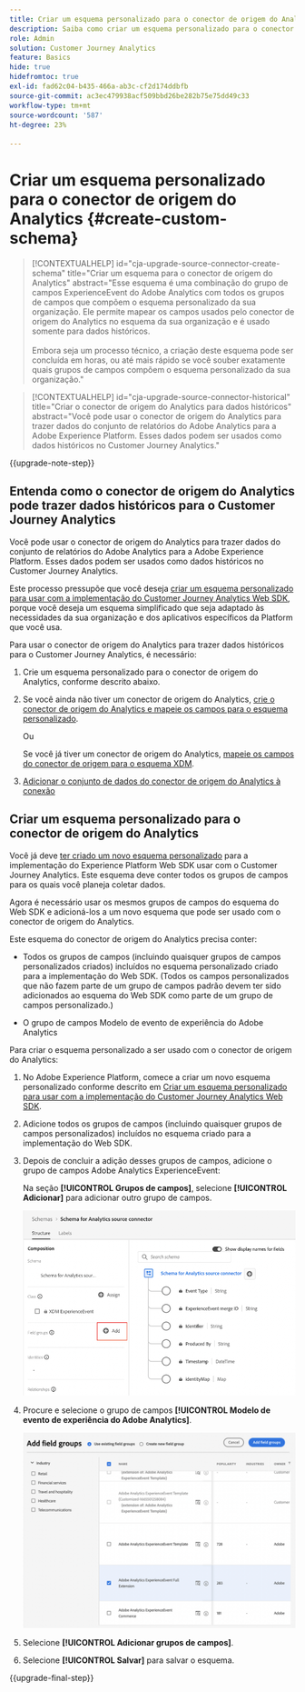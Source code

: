 ```yaml
---
title: Criar um esquema personalizado para o conector de origem do Analytics
description: Saiba como criar um esquema personalizado para o conector de origem do Analytics
role: Admin
solution: Customer Journey Analytics
feature: Basics
hide: true
hidefromtoc: true
exl-id: fad62c04-b435-466a-ab3c-cf2d174ddbfb
source-git-commit: ac3ec479938acf509bbd26be282b75e75dd49c33
workflow-type: tm+mt
source-wordcount: '587'
ht-degree: 23%

---
```


# Criar um esquema personalizado para o conector de origem do Analytics {#create-custom-schema}

<!-- markdownlint-disable MD034 -->

>[!CONTEXTUALHELP]
>id="cja-upgrade-source-connector-create-schema"
>title="Criar um esquema para o conector de origem do Analytics"
>abstract="Esse esquema é uma combinação do grupo de campos ExperienceEvent do Adobe Analytics com todos os grupos de campos que compõem o esquema personalizado da sua organização. Ele permite mapear os campos usados pelo conector de origem do Analytics no esquema da sua organização e é usado somente para dados históricos.<br><br>Embora seja um processo técnico, a criação deste esquema pode ser concluída em horas, ou até mais rápido se você souber exatamente quais grupos de campos compõem o esquema personalizado da sua organização."

<!-- markdownlint-enable MD034 -->

<!-- markdownlint-disable MD034 -->

>[!CONTEXTUALHELP]
>id="cja-upgrade-source-connector-historical"
>title="Criar o conector de origem do Analytics para dados históricos"
>abstract="Você pode usar o conector de origem do Analytics para trazer dados do conjunto de relatórios do Adobe Analytics para a Adobe Experience Platform. Esses dados podem ser usados como dados históricos no Customer Journey Analytics."

<!-- markdownlint-enable MD034 -->

{{upgrade-note-step}}

## Entenda como o conector de origem do Analytics pode trazer dados históricos para o Customer Journey Analytics

Você pode usar o conector de origem do Analytics para trazer dados do conjunto de relatórios do Adobe Analytics para a Adobe Experience Platform. Esses dados podem ser usados como dados históricos no Customer Journey Analytics.

Este processo pressupõe que você deseja [criar um esquema personalizado para usar com a implementação do Customer Journey Analytics Web SDK](/help/getting-started/cja-upgrade/cja-upgrade-schema-create.md), porque você deseja um esquema simplificado que seja adaptado às necessidades da sua organização e dos aplicativos específicos da Platform que você usa.

Para usar o conector de origem do Analytics para trazer dados históricos para o Customer Journey Analytics, é necessário:

1. Crie um esquema personalizado para o conector de origem do Analytics, conforme descrito abaixo.

1. Se você ainda não tiver um conector de origem do Analytics, [crie o conector de origem do Analytics e mapeie os campos para o esquema personalizado](/help/getting-started/cja-upgrade/cja-upgrade-source-connector.md).

   Ou

   Se você já tiver um conector de origem do Analytics, [mapeie os campos do conector de origem para o esquema XDM](/help/getting-started/cja-upgrade/cja-upgrade-from-source-connector.md).

1. [Adicionar o conjunto de dados do conector de origem do Analytics à conexão](/help/getting-started/cja-upgrade/cja-upgrade-source-connector-dataset.md)

## Criar um esquema personalizado para o conector de origem do Analytics

Você já deve [ter criado um novo esquema personalizado](/help/getting-started/cja-upgrade/cja-upgrade-schema-create.md) para a implementação do Experience Platform Web SDK usar com o Customer Journey Analytics. Este esquema deve conter todos os grupos de campos para os quais você planeja coletar dados.

Agora é necessário usar os mesmos grupos de campos do esquema do Web SDK e adicioná-los a um novo esquema que pode ser usado com o conector de origem do Analytics.

Este esquema do conector de origem do Analytics precisa conter:

* Todos os grupos de campos (incluindo quaisquer grupos de campos personalizados criados) incluídos no esquema personalizado criado para a implementação do Web SDK. (Todos os campos personalizados que não fazem parte de um grupo de campos padrão devem ter sido adicionados ao esquema do Web SDK como parte de um grupo de campos personalizado.)

* O grupo de campos Modelo de evento de experiência do Adobe Analytics

Para criar o esquema personalizado a ser usado com o conector de origem do Analytics:

1. No Adobe Experience Platform, comece a criar um novo esquema personalizado conforme descrito em [Criar um esquema personalizado para usar com a implementação do Customer Journey Analytics Web SDK](/help/getting-started/cja-upgrade/cja-upgrade-schema-create.md).

1. Adicione todos os grupos de campos (incluindo quaisquer grupos de campos personalizados) incluídos no esquema criado para a implementação do Web SDK.

1. Depois de concluir a adição desses grupos de campos, adicione o grupo de campos Adobe Analytics ExperienceEvent:

   Na seção **[!UICONTROL Grupos de campos]**, selecione **[!UICONTROL Adicionar]** para adicionar outro grupo de campos.

   ![Adicionar grupo de campos ao esquema](assets/schema-add-field-group.png)

1. Procure e selecione o grupo de campos **[!UICONTROL Modelo de evento de experiência do Adobe Analytics]**.

   ![Adicionar o grupo de campos Adobe Analytics ExperienceEvent](assets/schema-experienceevent.png)

1. Selecione **[!UICONTROL Adicionar grupos de campos]**.

1. Selecione **[!UICONTROL Salvar]** para salvar o esquema.

{{upgrade-final-step}}
